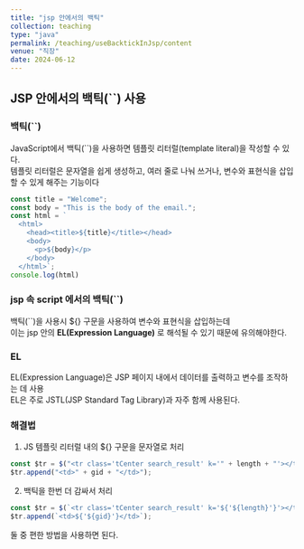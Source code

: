```yaml
---
title: "jsp 안에서의 백틱"
collection: teaching
type: "java"
permalink: /teaching/useBacktickInJsp/content
venue: "직장"
date: 2024-06-12
---
```


## JSP 안에서의 백틱(``) 사용

### 백틱(``)
JavaScript에서 백틱(``)을 사용하면 템플릿 리터럴(template literal)을 작성할 수 있다. <br> 
템플릿 리터럴은 문자열을 쉽게 생성하고, 여러 줄로 나눠 쓰거나, 변수와 표현식을 삽입할 수 있게 해주는 기능이다
```js
const title = "Welcome";
const body = "This is the body of the email.";
const html = `
  <html>
    <head><title>${title}</title></head>
    <body>
      <p>${body}</p>
    </body>
  </html>`;
console.log(html)
```
### jsp 속 script 에서의 백틱(``)
백틱(``)을 사용시 ${} 구문을 사용하여 변수와 표현식을 삽입하는데 <br>
이는 jsp 안의  **EL(Expression Language)** 로 해석될 수 있기 때문에 유의해야한다.

### EL
EL(Expression Language)은 JSP 페이지 내에서 데이터를 출력하고 변수를 조작하는 데 사용 <br>
EL은 주로 JSTL(JSP Standard Tag Library)과 자주 함께 사용된다.

### 해결법
1. JS 템플릿 리터럴 내의 ${} 구문을 문자열로 처리
```js
const $tr = $("<tr class='tCenter search_result' k='" + length + "'></tr>");
$tr.append("<td>" + gid + "</td>");
```
2. 백틱을 한번 더 감싸서 처리
```js
const $tr = $(`<tr class='tCenter search_result' k='${'${length}'}'></tr>`);
$tr.append(`<td>${'${gid}'}</td>`);
```
둘 중 편한 방법을 사용하면 된다.